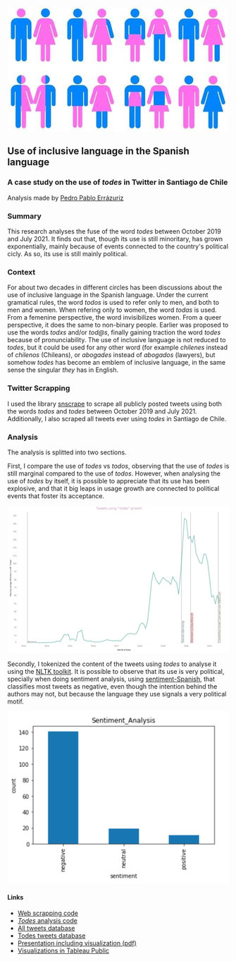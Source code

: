 ![Header](https://github.com/pedropabloerr/use_of_todes_in_chile/blob/main/images/breakin-the-binary.jpeg?raw=true)
## Use of inclusive language in the Spanish language
### A case study on the use of _todes_ in Twitter in Santiago de Chile
Analysis made by [Pedro Pablo Errázuriz](https://www.linkedin.com/in/pedropablo-errazuriz/)

### Summary

This research analyses the fuse of the word _todes_ between October 2019 and July 2021. It finds out that, though its use is still minoritary, has grown exponentially, mainly because of events connected to the country's political cicly. As so, its use is still mainly political. 

### Context

For about two decades in different circles has been discussions about the use of inclusive language in the Spanish language. Under the current gramatical rules, the word _todos_ is used to refer only to men, and both to men and women. When refering only to women, the word _todas_ is used. From a femenine perspective, the word invisibilizes women. From a queer perspective, it does the same to non-binary people. Earlier was proposed to use the words _todxs_ and/or _tod@s_, finally gaining traction the word _todes_ because of pronunciability. The use of inclusive language is not reduced to _todes_, but it could be used for any other word (for example _chilenes_ instead of _chilenos_ (Chileans), or _abogades_ instead of _abogados_ (lawyers), but somehow _todes_ has become an emblem of inclusive language, in the same sense the singular _they_ has in English. 

### Twitter Scrapping

I used the library [snscrape](https://github.com/JustAnotherArchivist/snscrape) to scrape all publicly posted tweets using both the words _todos_ and _todes_ between October 2019 and July 2021. Additionally, I also scraped all tweets ever using _todes_ in Santiago de Chile.  

### Analysis

The analysis is splitted into two sections. 

First, I compare the use of _todes_ vs _todos_, observing that the use of _todes_ is still marginal compared to the use of _todos_. However, when analysing the use of _todes_ by itself, it is possible to appreciate that its use has been explosive, and that it big leaps in usage growth are connected to political events that foster its acceptance. 

![Growth of use of _todes_ in Tweets in Santiago de Chile](https://github.com/pedropabloerr/use_of_todes_in_chile/blob/main/images/Screenshot%202021-07-29%20at%2018.18.26.png?raw=true)

Secondly, I tokenized the content of the tweets using _todes_ to analyse it using the [NLTK toolkit](https://www.nltk.org/). It is possible to observe that its use is very political, specially when doing sentiment analysis, using [sentiment-Spanish](https://pypi.org/project/sentiment-analysis-spanish/), that classifies most tweets as negative, even though the intention behind the authors may not, but because the language they use signals a very political motif. 

![_Todes_ tweets sentiment classification](https://github.com/pedropabloerr/use_of_todes_in_chile/blob/main/images/Screenshot%202021-07-29%20at%2021.56.14.png?raw=true)

#### Links

+ [Web scrapping code](https://github.com/pedropabloerr/use_of_todes_in_chile/blob/main/code/Inclusive_language_project.ipynb)
+ [_Todes_ analysis code](https://github.com/pedropabloerr/use_of_todes_in_chile/blob/main/code/todes.ipynb)
+ [All tweets database](https://github.com/pedropabloerr/use_of_todes_in_chile/blob/main/databases/todestodoslimpio.csv.zip)
+ [Todes tweets database](https://github.com/pedropabloerr/use_of_todes_in_chile/tree/main/databases#:~:text=.%E2%80%8A.-,todes2.csv,-final)
+ [Presentation including visualization (pdf)](https://github.com/pedropabloerr/use_of_todes_in_chile/tree/main/presentation#:~:text=.%E2%80%8A.-,Presentation.pdf,-final)
+ [Visualizations in Tableau Public](https://public.tableau.com/views/proyecto_todes/Sheet13?:language=es-ES&:display_count=n&:origin=viz_share_link)

